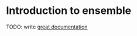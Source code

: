 # Introduction to ensemble

TODO: write [great documentation](http://jacobian.org/writing/what-to-write/)
